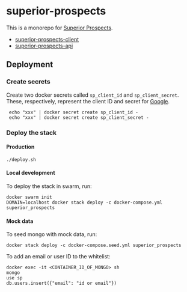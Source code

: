 # superior-prospects

This is a monorepo for [Superior Prospects](http://superiorprospects.com).

- [superior-prospects-client](packages/superior-prospects-client)
- [superior-prospects-api](packages/superior-prospects-api)

## Deployment

### Create secrets

Create two docker secrets called `sp_client_id` and `sp_client_secret`. These, respectively, represent the client ID and secret for [Google](https://console.cloud.google.com/apis/credentials).

```
 echo "xxx" | docker secret create sp_client_id -
 echo "xxx" | docker secret create sp_client_secret -
```

### Deploy the stack

#### Production

```
./deploy.sh
```

#### Local development

To deploy the stack in swarm, run:

```
docker swarm init
DOMAIN=localhost docker stack deploy -c docker-compose.yml superior_prospects
```

#### Mock data

To seed mongo with mock data, run:

```
docker stack deploy -c docker-compose.seed.yml superior_prospects
```

To add an email or user ID to the whitelist:

```
docker exec -it <CONTAINER_ID_OF_MONGO> sh
mongo
use sp
db.users.insert({"email": "id or email"})
```
